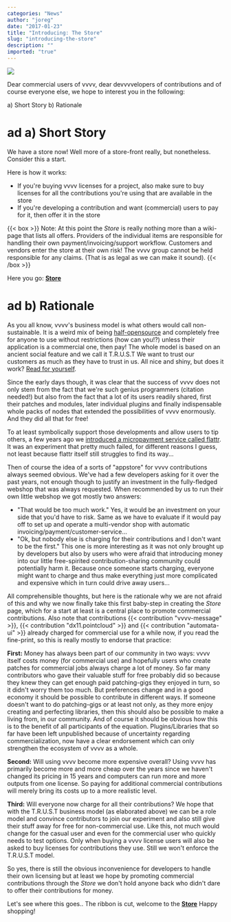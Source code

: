 ```yaml
---
categories: "News"
author: "joreg"
date: "2017-01-23"
title: "Introducing: The Store"
slug: "introducing-the-store"
description: ""
imported: "true"
---
```



![](vvvv-store3-3.png) 

Dear commercial users of vvvv,
dear devvvvelopers of contributions
and of course everyone else, 
we hope to interest you in the following:

a) Short Story
b) Rationale

# ad a) Short Story
We have a store now! Well more of a store-front really, but nonetheless. Consider this a start. 

Here is how it works:
- If you're buying vvvv licenses for a project, also make sure to buy licenses for all the contributions you're using that are available in the store
- If you're developing a contribution and want (commercial) users to pay for it, then offer it in the store

{{< box >}}
Note:
At this point the *Store* is really nothing more than a wiki-page that lists all offers. Providers of the individual items are responsible for handling their own payment/invoicing/support workflow. Customers and vendors enter the store at their own risk! The vvvv group cannot be held responsible for any claims. (That is as legal as we can make it sound).
{{< /box >}}

Here you go: **[Store](https://store.vvvv.org/)**

# ad b) Rationale
As you all know, vvvv's business model is what others would call non-sustainable. It is a weird mix of being [half-opensource](https://github.com/vvvv/vvvv-sdk) and completely free for anyone to use without restrictions (how can you!?) unless their application is a commercial one, then pay! The whole model is based on an ancient social feature and we call it T.R.U.S.T We want to trust our customers as much as they have to trust in us. All nice and shiny, but does it work? [Read for yourself](/blog/2017/vvvv-in-numbers-2016).

Since the early days though, it was clear that the success of vvvv does not only stem from the fact that we're such genius programmers (citation needed!) but also from the fact that a lot of its users readily shared, first their patches and modules, later individual plugins and finally indispensable whole packs of nodes that extended the possibilities of vvvv enormously. And they did all that for free! 

To at least symbolically support those developments and allow users to tip others, a few years ago we [introduced a micropayment service called flattr](/blog/2014/flattr-on-vvvv.org). It was an experiment that pretty much failed, for different reasons I guess, not least because flattr itself still struggles to find its way... 

Then of course the idea of a sorts of "appstore" for vvvv contributions always seemed obvious. We've had a few developers asking for it over the past years, not enough though to justify an investment in the fully-fledged webshop that was always requested. When recommended by us to run their own little webshop we got mostly two answers:
- "That would be too much work." Yes, it would be an investment on your side that you'd have to risk. Same as we have to evaluate if it would pay off to set up and operate a multi-vendor shop with automatic invoicing/payment/customer-service...
- "Ok, but nobody else is charging for their contributions and I don't want to be the first." This one is more interesting as it was not only brought up by developers but also by users who were afraid that introducing money into our little free-spirited contribution-sharing community could potentially harm it. Because once someone starts charging, everyone might want to charge and thus make everything just more complicated and expensive which in turn could drive away users...

All comprehensible thoughts, but here is the rationale why we are not afraid of this and why we now finally take this first baby-step in creating the *Store* page, which for a start at least is a central place to promote commercial contributions. Also note that contributions {{< contribution "vvvv-message" >}}, {{< contribution "dx11.pointcloud" >}} and {{< contribution "automata-ui" >}} already charged for commercial use for a while now, if you read the fine-print, so this is really mostly to endorse that practice:

**First:** Money has always been part of our community in two ways: vvvv itself costs money (for commercial use) and hopefully users who create patches for commercial jobs always charge a lot of money. So far many contributors who gave their valuable stuff for free probably did so because they knew they can get enough paid patching-gigs they enjoyed in turn, so it didn't worry them too much. But preferences change and in a good economy it should be possible to contribute in different ways. If someone doesn't want to do patching-gigs or at least not only, as they more enjoy creating and perfecting libraries, then this should also be possible to make a living from, in our community. And of course it should be obvious how this is to the benefit of all participants of the equation. Plugins/Libraries that so far have been left unpublished because of uncertainty regarding commercialization, now have a clear endorsement which can only strengthen the ecosystem of vvvv as a whole.

**Second:** Will using vvvv become more expensive overall? Using vvvv has primarily become more and more cheap over the years since we haven't changed its pricing in 15 years and computers can run more and more outputs from one license. So paying for additional commercial contributions will merely bring its costs up to a more realistic level. 

**Third:** Will everyone now charge for all their contributions? We hope that with the T.R.U.S.T business model (as elaborated above) we can be a role model and convince contributors to join our experiment and also still give their stuff away for free for non-commercial use. Like this, not much would change for the casual user and even for the commercial user who quickly needs to test options. Only when buying a vvvv license users will also be asked to buy licenses for contributions they use. Still we won't enforce the T.R.U.S.T model.

So yes, there is still the obvious inconvenience for developers to handle their own licensing but at least we hope by promoting commercial contributions through the *Store* we don't hold anyone back who didn't dare to offer their contributions for money.

Let's see where this goes..
The ribbon is cut, welcome to the **[Store](https://store.vvvv.org/)**
Happy shopping!